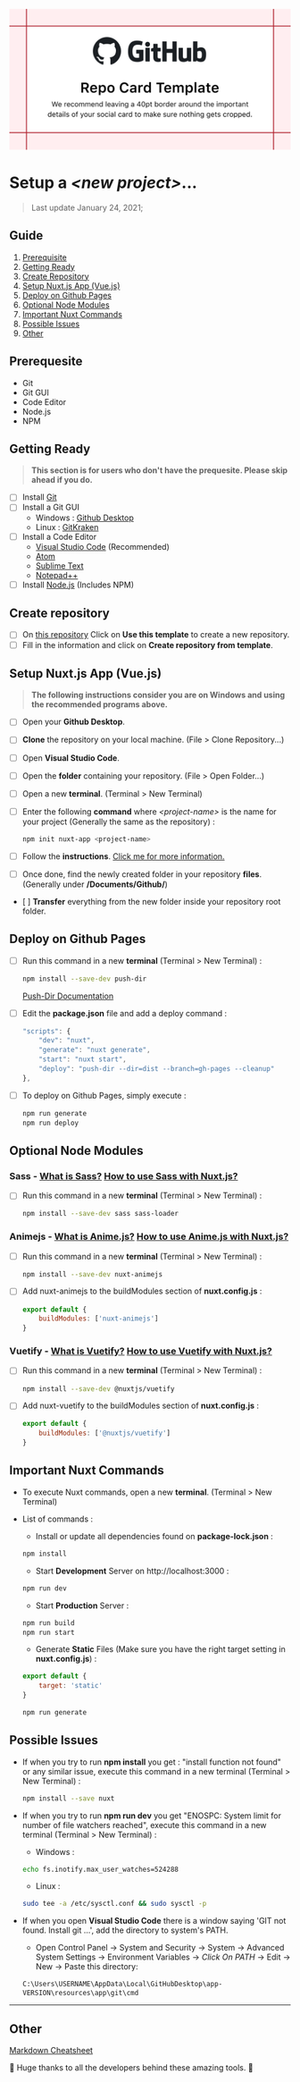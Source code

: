 ![Template Image](./templates/image_template.png)

# Setup a _<new project\>_...

> Last update January 24, 2021;

## Guide
1. [Prerequisite](#prerequesite)
2. [Getting Ready](#getting-ready)
3. [Create Repository](#create-repository)
4. [Setup Nuxt.js App (Vue.js)](#setup-nuxt.js-app-(vue.js)) 
5. [Deploy on Github Pages](#deploy-on-github-pages) 
6. [Optional Node Modules](#optional-node-modules) 
7. [Important Nuxt Commands](#important-nuxt-commands)
8. [Possible Issues](#possible-issues)
9. [Other](#other)

## Prerequesite

- Git 
- Git GUI
- Code Editor
- Node.js
- NPM

## Getting Ready

> **This section is for users who don't have the prequesite. Please skip ahead if you do.**

- [ ] Install [Git](https://git-scm.com/)
- [ ] Install a Git GUI
	- Windows : [Github Desktop](https://desktop.github.com/)
	- Linux : [GitKraken](https://www.gitkraken.com/)
- [ ] Install a Code Editor
	- [Visual Studio Code](https://code.visualstudio.com/) (Recommended)
	- [Atom](https://atom.io/)
	- [Sublime Text](https://www.sublimetext.com/)
	- [Notepad++](https://notepad-plus-plus.org/)
- [ ] Install [Node.js](https://nodejs.org/en/) (Includes NPM)

## Create repository

- [ ] On [this repository](https://github.com/LeVieuxSinge/TemplateProject) Click on **Use this template** to create a new repository.
- [ ] Fill in the information and click on **Create repository from template**.

## Setup Nuxt.js App (Vue.js)

> **The following instructions consider you are on Windows and using the recommended programs above.**

- [ ] Open your **Github Desktop**.
- [ ] **Clone** the repository on your local machine. (File > Clone Repository...)
- [ ] Open **Visual Studio Code**.
- [ ] Open the **folder** containing your repository. (File > Open Folder...)
- [ ] Open a new **terminal**. (Terminal > New Terminal)
- [ ] Enter the following **command** where _<project-name\>_ is the name for your project (Generally the same as the repository) :

	```bash
	npm init nuxt-app <project-name>
	```

- [ ] Follow the **instructions**. [Click me for more information.](https://github.com/nuxt/create-nuxt-app)
- [ ] Once done, find the newly created folder in your repository **files**. (Generally under **/Documents/Github/**)
- [ ] **Transfer** everything from the new folder inside your repository root folder.

## Deploy on Github Pages

- [ ] Run this command in a new **terminal** (Terminal > New Terminal) :

	```bash
	npm install --save-dev push-dir
	```

	[Push-Dir Documentation](https://github.com/L33T-KR3W/push-dir)

- [ ] Edit the **package.json** file and add a deploy command :

	```js
	"scripts": {
		"dev": "nuxt",
		"generate": "nuxt generate",
		"start": "nuxt start",
		"deploy": "push-dir --dir=dist --branch=gh-pages --cleanup"
	},
	```

- [ ] To deploy on Github Pages, simply execute :

	```bash
	npm run generate
	npm run deploy
	```

## Optional Node Modules

### Sass - [What is Sass?](https://sass-lang.com/) [How to use Sass with Nuxt.js?](https://fr.nuxtjs.org/faq/pre-processors/)
- [ ] Run this command in a new **terminal** (Terminal > New Terminal) :

	```bash
	npm install --save-dev sass sass-loader
	```

### Animejs - [What is Anime.js?](https://animejs.com/) [How to use Anime.js with Nuxt.js?](https://github.com/ivodolenc/nuxt-animejs)
- [ ] Run this command in a new **terminal** (Terminal > New Terminal) :

	```bash
	npm install --save-dev nuxt-animejs
	```

- [ ] Add nuxt-animejs to the buildModules section of **nuxt.config.js** :

	```js
	export default {
		buildModules: ['nuxt-animejs']
	}
	```

### Vuetify - [What is Vuetify?](https://vuetifyjs.com/en/) [How to use Vuetify with Nuxt.js?](https://vuetifyjs.com/en/introduction/why-vuetify/)
- [ ] Run this command in a new **terminal** (Terminal > New Terminal) :

	```bash
	npm install --save-dev @nuxtjs/vuetify
	```

- [ ] Add nuxt-vuetify to the buildModules section of **nuxt.config.js** :

	```js
	export default {
		buildModules: ['@nuxtjs/vuetify']
	}
	```

## Important Nuxt Commands

- To execute Nuxt commands, open a new **terminal**. (Terminal > New Terminal)
- List of commands :

	- Install or update all dependencies found on **package-lock.json** :

	```bash
	npm install
	```

	- Start **Development** Server on http://localhost:3000 :

	```bash
	npm run dev
	```

	- Start **Production** Server :

	```bash
	npm run build
	npm run start
	```

	- Generate **Static** Files (Make sure you have the right target setting in **nuxt.config.js**) :

	```js
	export default {
  		target: 'static'
	}
	```

	```bash
	npm run generate
	```

## Possible Issues

- If when you try to run **npm install** you get : "install function not found" or any similar issue, execute this command in a new terminal (Terminal > New Terminal) :

	```bash
	npm install --save nuxt
	```

- If when you try to run **npm run dev** you get "ENOSPC: System limit for number of file watchers reached", execute this command in a new terminal (Terminal > New Terminal) :

	- Windows :

	```bash
	echo fs.inotify.max_user_watches=524288
	```

	- Linux :

	```bash
	sudo tee -a /etc/sysctl.conf && sudo sysctl -p
	```

- If when you open **Visual Studio Code** there is a window saying 'GIT not found. Install git ...', add the directory to system's PATH.

	- Open Control Panel -> System and Security -> System -> Advanced System Settings -> Environment Variables -> *Click On PATH* -> Edit -> New -> Paste this directory:

	```text
	C:\Users\USERNAME\AppData\Local\GitHubDesktop\app-VERSION\resources\app\git\cmd
	```

---

## Other

[Markdown Cheatsheet](https://guides.github.com/pdfs/markdown-cheatsheet-online.pdf)

:metal: Huge thanks to all the developers behind these amazing tools. :metal:
